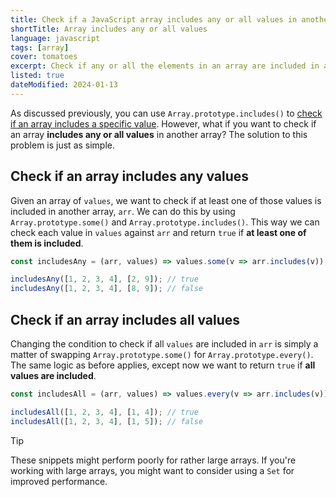 ```yaml
---
title: Check if a JavaScript array includes any or all values in another array
shortTitle: Array includes any or all values
language: javascript
tags: [array]
cover: tomatoes
excerpt: Check if any or all the elements in an array are included in another array.
listed: true
dateModified: 2024-01-13
---
```


As discussed previously, you can use `Array.prototype.includes()` to [check if an array includes a specific value](/js/s/array-includes-value). However, what if you want to check if an array **includes any or all values** in another array? The solution to this problem is just as simple.

## Check if an array includes any values

Given an array of `values`, we want to check if at least one of those values is included in another array, `arr`. We can do this by using `Array.prototype.some()` and `Array.prototype.includes()`. This way we can check each value in `values` against `arr` and return `true` if **at least one of them is included**.

```js
const includesAny = (arr, values) => values.some(v => arr.includes(v));

includesAny([1, 2, 3, 4], [2, 9]); // true
includesAny([1, 2, 3, 4], [8, 9]); // false
```

## Check if an array includes all values

Changing the condition to check if all `values` are included in `arr` is simply a matter of swapping `Array.prototype.some()` for `Array.prototype.every()`. The same logic as before applies, except now we want to return `true` if **all values are included**.

```js
const includesAll = (arr, values) => values.every(v => arr.includes(v));

includesAll([1, 2, 3, 4], [1, 4]); // true
includesAll([1, 2, 3, 4], [1, 5]); // false
```

> [!TIP]
>
> These snippets might perform poorly for rather large arrays. If you're working with large arrays, you might want to consider using a `Set` for improved performance.
